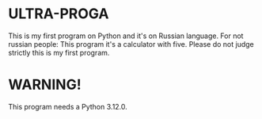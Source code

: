 # ULTRA-PROGA
This is my first program on Python and it's on Russian language. For not russian people: This program it's a calculator with five. Please do not judge strictly this is my first program. 
# WARNING!
This program needs a Python 3.12.0.
